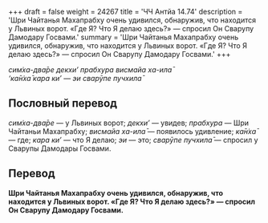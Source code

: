 +++
draft = false
weight = 24267
title = 'ЧЧ Антйа 14.74'
description = 'Шри Чайтанья Махапрабху очень удивился, обнаружив, что находится у Львиных ворот. «Где Я? Что Я делаю здесь?» — спросил Он Сварупу Дамодару Госвами.'
summary = 'Шри Чайтанья Махапрабху очень удивился, обнаружив, что находится у Львиных ворот. «Где Я? Что Я делаю здесь?» — спросил Он Сварупу Дамодару Госвами.'
+++

_сим̇ха-два̄ре декхи’ прабхура висмайа ха-ила̄  
‘ка̄н̇ха̄ кара ки’ — эи сварӯпе пучхила̄_

## Пословный перевод

_сим̇ха_\-_два̄ре_ — у Львиных ворот; _декхи’_ — увидев; _прабхура_ — Шри Чайтаньи Махапрабху; _висмайа_ _ха_\-_ила̄_ — появилось удивление; _ка̄н̇ха̄_ — где; _кара_ _ки’_ — что Я делаю; _эи_ — это; _сварӯпе_ _пучхила̄_ — спросил у Сварупы Дамодары Госвами.

## Перевод

**Шри Чайтанья Махапрабху очень удивился, обнаружив, что находится у Львиных ворот. «Где Я? Что Я делаю здесь?» — спросил Он Сварупу Дамодару Госвами.**
